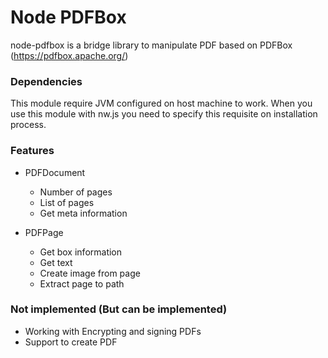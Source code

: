 # Node PDFBox

node-pdfbox is a bridge library to manipulate PDF based on PDFBox (https://pdfbox.apache.org/)

### Dependencies

This module require JVM configured on host machine to work. When you use this module with nw.js you need to specify this requisite on installation process.

### Features

+ PDFDocument
  - Number of pages
  - List of pages
  - Get meta information

+ PDFPage
  - Get box information
  - Get text
  - Create image from page
  - Extract page to path

### Not implemented (But can be implemented)

+ Working with Encrypting and signing PDFs
+ Support to create PDF
